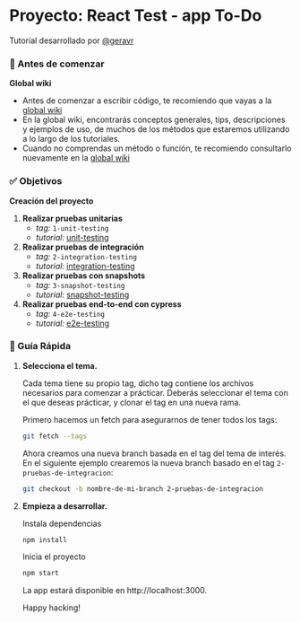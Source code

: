 # Proyecto: React Test - app To-Do

Tutorial desarrollado por [@geravr](https://github.com/geravr)

### 🤖 Antes de comenzar
 **Global wiki**
  - Antes de comenzar a escribir código, te recomiendo que vayas a la [global wiki](./docs/global-wiki.md)
  - En la global wiki, encontrarás conceptos generales, tips, descripciones y ejemplos de uso, de muchos de los métodos que estaremos utilizando a lo largo de los tutoriales.
  - Cuando no comprendas un método o función, te recomiendo consultarlo nuevamente en la [global wiki](./docs/global-wiki.md)

### ✅ Objetivos

**Creación del proyecto**

1. **Realizar pruebas unitarias**
   - *tag:*  `1-unit-testing`
   - *tutorial:*  [unit-testing](./docs/unit-testing.md)
2. **Realizar pruebas de integración**
   - *tag:*  `2-integration-testing`
   - *tutorial:*  [integration-testing](./docs/integration-testing.md)
3. **Realizar pruebas con snapshots**
   - *tag:*  `3-snapshot-testing`
   - *tutorial:*  [snapshot-testing](./docs/snapshot-testing.md)
4. **Realizar pruebas end-to-end con cypress**
   - *tag:*  `4-e2e-testing`
   - *tutorial:*  [e2e-testing](./docs/end-to-end-testing.md)   

### 🤖 Guía Rápida

1.  **Selecciona el tema.**

    Cada tema tiene su propio tag, dicho tag contiene los archivos necesarios para comenzar a prácticar.
    Deberás seleccionar el tema con el que deseas prácticar, y clonar el tag en una nueva rama.

    Primero hacemos un fetch para asegurarnos de tener todos los tags:
    ```sh
    git fetch --tags
    ```
    Ahora creamos una nueva branch basada en el tag del tema de interés.
    En el siguiente ejemplo crearemos la nueva branch basado en el tag `2-pruebas-de-integracion`:
    ```sh
    git checkout -b nombre-de-mi-branch 2-pruebas-de-integracion
    ```

2.  **Empieza a desarrollar.**

    Instala dependencias

    ```sh
    npm install
    ```

    Inicia el proyecto

    ```sh
    npm start
    ```

    La app estará disponible en http://localhost:3000.

    Happy hacking!
